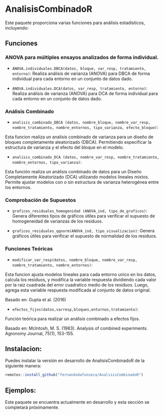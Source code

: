 
<!-- README.md is generated from README.Rmd. Please edit that file -->

# AnalisisCombinadoR

<!-- badges: start -->
<!-- badges: end -->

Este paquete proporciona varias funciones para análisis estadísticos,
incluyendo:

## Funciones

### ANOVA para múltiples ensayos analizados de forma individual.

- `ANOVA.individuales.DBCA(datos, bloque, var_resp, tratamiento, entorno)`:
  Realiza análisis de varianza (ANOVA) para DBCA de forma individual
  para cada entorno en un conjunto de datos dado.

- `ANOVA.individuales.DCA(datos, var_resp, tratamiento, entorno)`:
  Realiza análisis de varianza (ANOVA) para DCA de forma individual para
  cada entorno en un conjunto de datos dado.

### Análisis Combinado

- `analisis_combinado_DBCA (datos, nombre_bloque, nombre_var_resp, nombre_tratamiento, nombre_entornos, tipo_varianza, efecto_bloque)`:

Esta funcion realiza un analisis combinado de varianza para un diseño de
bloques completamente aleatorizado (DBCA). Permitiendo especificar la
estructura de varianza y el efecto del bloque en el modelo.

- `analisis_combinado_DCA (datos, nombre_var_resp, nombre_tratamiento, nombre_entornos, tipo_varianza)`:

Esta función realiza un análisis combinado de datos para un Diseño
Completamente Aleatorizado (DCA) utilizando modelos lineales mixtos.
Permite ajustar modelos con o sin estructura de varianza heterogénea
entre los entornos.

### Comprobación de Supuestos

- `graficos_residuales_homogenidad (ANOVA_ind, tipo_de_graficos)`:
  Genera diferentes tipos de gráficos útiles para verificar el supuesto
  de homogeneidad de varianzas de los residuos.

- `graficos_residuales_qqnorm(ANOVA_ind, tipo_visualizacion)`: Genera
  gráficos útiles para verificar el supuesto de normalidad de los
  residuos.

### Funciones Teóricas

- `modificar_var_resp(datos, nombre_bloque, nombre_var_resp, nombre_tratamiento, nombre_entornos)`:

Esta funcion ajusta modelos lineales para cada entorno unico en los
datos, calcula los residuos, y modifica la variable respuesta dividiendo
cada valor por la raiz cuadrada del error cuadratico medio de los
residuos. Luego, agrega esta variable respuesta modificada al conjunto
de datos original.

Basado en: Gupta et al. (2016)

- `efectos_fijos(datos,varresp,bloques,entornos,tratamiento)`:

Función teórica para realizar un análisis combinado a efectos fijos.

Basado en: McIntosh, M. S. (1983). Analysis of combined experiments.
Agronomy Journal, 75(1), 153-155.

## Instalacion:

Puedes instalar la versión en desarrollo de AnalisisCombinadoR de la
siguiente manera:

``` r
remotes::install_github("fernandodafonseca/AnalisisCombinadoR")
```

## Ejemplos:

Este paquete se encuentra actualmente en desarrollo y esta sección se
completará próximamente.
